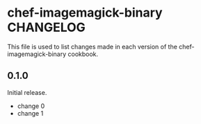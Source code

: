 # chef-imagemagick-binary CHANGELOG

This file is used to list changes made in each version of the chef-imagemagick-binary cookbook.

## 0.1.0

Initial release.

- change 0
- change 1
